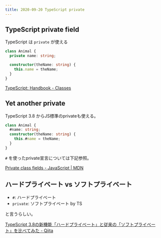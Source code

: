 ```yaml
---
title: 2020-09-20 TypeScript private
---
```


## TypeScript private field

TypeScript は `private` が使える

```ts
class Animal {
  private name: string;

  constructor(theName: string) {
    this.name = theName;
  }
}
```

[TypeScript: Handbook - Classes](https://www.typescriptlang.org/docs/handbook/classes.html#understanding-typescripts-private)

## Yet another private

TypeScript 3.8 からJS標準のprivateも使える。

```ts
class Animal {
  #name: string;
  constructor(theName: string) {
    this.#name = theName;
  }
}
```

`#` を使ったprivate宣言については下記参照。

[Private class fields - JavaScript \| MDN](https://developer.mozilla.org/en-US/docs/Web/JavaScript/Reference/Classes/Private_class_fields)


## ハードプライベート vs ソフトプライベート

- `#`: ハードプライベート
- `private`: ソフトプライベート by TS

と言うらしい。

[TypeScript 3.8の新機能「ハードプライベート」と従来の「ソフトプライベート」を比べてみた - Qiita](https://qiita.com/suin/items/fafc81be5a7222648863)
